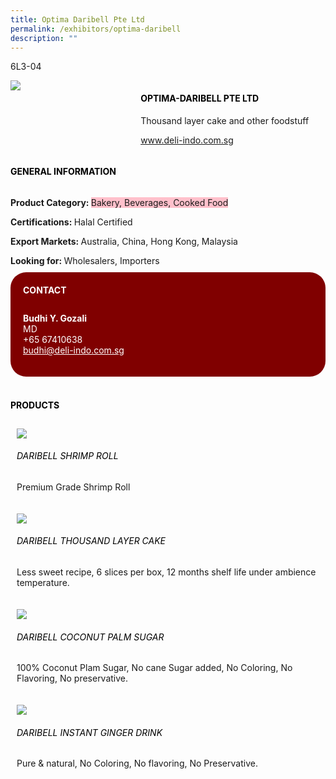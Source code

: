 ```yaml
---
title: Optima Daribell Pte Ltd
permalink: /exhibitors/optima-daribell
description: ""
---
```

<head>
	<div class="flex-paragraph">
		<!--hi there! this is a comment and will provide you with instructional guides-->
		<!--insert booth number here!-->
		<p style="text-transform: uppercase">6L3-04</p></div>
			<div class="flex-container" style="display: flex; flex-wrap: wrap;">
				<!--insert DOWNLOAD link of company logo between the " marks!-->
			<div class="card sgds" style="flex: 1 1 40%; display: block;"><img src="https://drive.google.com/u/0/uc?id=1vuUrRFNorwBbPUTrWwLtBXfc97SfDbxf&export=download"></div>
	<div class="card-sgds" style="flex: 1 1 58%; display: block; margin-left: 3px">
		<h4 style="text-transform: uppercase; color: black;"><!--insert the exhibitor's name between the <b> tags here--><b>Optima-Daribell Pte Ltd</b></h4><!--insert the exhibitor's description between the <p> tags here-->
		<p>Thousand layer cake and other foodstuff</p>
		<!--insert the exhibitor's website link, making sure there is "https:// www." present please. make sure the entire https link goes in between the " marks-->
		<p><a href="https://www.deli-indo.com.sg" target="_blank"><!--insert the www website link here (no need for https)-->www.deli-indo.com.sg</a></p>
	</div>
</div>
</head>

<body>
	<h4 style="text-transform: uppercase; color: black;"><b>General Information</b></h4>
		<div class="flex-container" style="display: flex; flex-wrap: wrap;">
			<div class="card sgds" style="flex: 1 1 65%; display: block; align-self: stretch">
			<div class="flex-paragraph">
			<p><b>Product Category: </b><span style=" background-color: pink; border-radius: 10 px;"><!--insert the exhibitor's pdt cat between the <p> tags here-->Bakery, Beverages, Cooked Food</span></p> 
				<p><b>Certifications: </b><!--insert all the exhibitor's certifications between the </b> and </p> here-->Halal Certified</p>
			<p><b>Export Markets: </b><!--insert all the exhibitor's export markets between the </b> and </p> here-->Australia, China, Hong Kong, Malaysia</p>
			<p style="margin-bottom: 10px;"><b>Looking for: </b><!--insert all the exhibitor's potential business partners between the </b> and </p> here-->Wholesalers, Importers</p>
			</div>
		</div>
		<div class="card sgds" style="flex: 1 1 35%; padding: 10px; display: block; background-color: maroon; border-radius: 25px; align-self: center;">
		<h4 style="color: white; margin-top: 10px; margin-left: 10px;">CONTACT</h4>
		<div class="flex-paragraph">
			<!--replace with exhibitor's: -->
			<p style="padding: 10px; color: white;"><b><!-- POC name-->Budhi Y. Gozali</b><br><!-- designation-->MD<br><!--contact number-->+65 67410638<br><!-- for linking purposes, insert their email after "mailto:"...--><a href="mailto:budhi@deli-indo.com.sg" style="color: white;"><!--...and also include the display email before </a> here-->budhi@deli-indo.com.sg</a></p>
		</div>
			</div>
		</div>
	<br>
		<h4 style="text-transform: uppercase; color: black;"><b>products</b></h4>
<div style="display: flex; flex-wrap: wrap;">
  <div class="card sgds" style="flex: 1 1 47%; margin: 10px; display: block;"><!--insert the exhibitor's DOWNLOAD image for product between the " marks here-->
	<div class="flex-image" style="display: block;"><img src="https://drive.google.com/u/0/uc?id=1S0i3newFmECgSz6o0_ImHdeOoutJipOl&export=download"></div>
	<div class="flex-paragraph">
		<h6 style="text-transform: uppercase; color: black;"><!--insert product name before </h6> and product description after <p>-->Daribell Shrimp Roll </h6>
		<p>Premium Grade Shrimp Roll</p></div>
	</div>
		<div class="card sgds" style="flex: 1 1 47%; margin: 10px; display: block;">
		<div class="flex-image" style="display: block;"><img src="https://drive.google.com/u/0/uc?id=1GzUlBhv6juP2G3HM_BUL3qj6ayFxJl5D&export=download"></div>
	<div class="flex-paragraph">
		<h6 style="text-transform: uppercase; color: black;">Daribell Thousand Layer Cake</h6>
		<p>Less sweet recipe, 6 slices per box, 12 months shelf life under ambience temperature.</p></div>
	</div>
		<div class="card sgds" style="flex: 1 1 47%; margin: 10px; display: block;">
		<div class="flex-image" style="display: block;"><img src="https://drive.google.com/u/0/uc?id=13JwoLwUiW_PNqBlBuBxjnmbC6XYztLAD&export=download"></div>
	<div class="flex-paragraph">
		<h6 style="text-transform: uppercase; color: black;">Daribell Coconut Palm Sugar</h6>
		<p>100% Coconut Plam Sugar, No cane Sugar added, No Coloring, No Flavoring, No preservative.</p></div>
		</div>
		<div class="card sgds" style="flex: 1 1 47%; margin: 10px; display: block;">
		<div class="flex-image" style="display: block;"><img src="https://drive.google.com/u/0/uc?id=1vcvHIZOGjTTYAyJzy2qm8TTJnJb0XVm-&export=download"></div>
	<div class="flex-paragraph">
		<h6 style="text-transform: uppercase; color: black;">Daribell Instant Ginger Drink</h6>
		<p>Pure & natural, No Coloring, No flavoring, No Preservative.</p></div>
	</div>
	<!--don't delete these 2 tags. double check how the layout looks on the right too and lemme know if there are any problems! thank u so much for ur hardwork!-->
	</div>
</body>